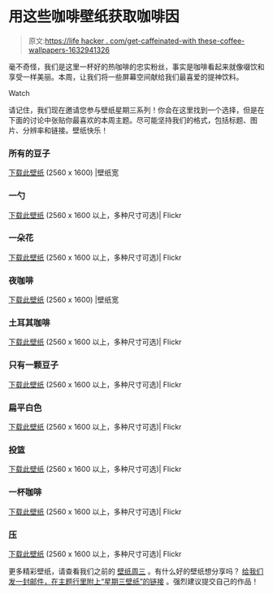 # 用这些咖啡壁纸获取咖啡因

> 原文:[https://life hacker . com/get-caffeinated-with these-coffee-wallpapers-1632941326](https://lifehacker.com/get-caffeinated-with-these-coffee-wallpapers-1632941326)

毫不奇怪，我们是这里一杯好的热咖啡的忠实粉丝，事实是咖啡看起来就像啜饮和享受一样美丽。本周，让我们将一些屏幕空间献给我们最喜爱的提神饮料。

Watch

请记住，我们现在邀请您参与壁纸星期三系列！你会在这里找到一个选择，但是在下面的讨论中张贴你最喜欢的本周主题。尽可能坚持我们的格式，包括标题、图片、分辨率和链接。壁纸快乐！

### 所有的豆子

[下载此壁纸](http://wallpaperswide.com/coffee_beans_3-wallpapers.html) (2560 x 1600) |壁纸宽

### 一勺

[下载此壁纸](https://www.flickr.com/photos/deapeajay/1591295480) (2560 x 1600 以上，多种尺寸可选)| Flickr

### 一朵花

[下载此壁纸](https://www.flickr.com/photos/infomastern/14956851150) (2560 x 1600 以上，多种尺寸可选)| Flickr

### 夜咖啡

[下载此壁纸](http://wallpaperswide.com/night_coffee-wallpapers.html) (2560 x 1600) |壁纸宽

### 土耳其咖啡

[下载此壁纸](https://www.flickr.com/photos/opoponax/6813477570) (2560 x 1600 以上，多种尺寸可选)| Flickr

### 只有一颗豆子

[下载此壁纸](https://www.flickr.com/photos/quinnanya/3300294253) (2560 x 1600 以上，多种尺寸可选)| Flickr

### 扁平白色

[下载此壁纸](https://www.flickr.com/photos/russelljsmith/4675028010) (2560 x 1600 以上，多种尺寸可选)| Flickr

### 投篮

[下载此壁纸](https://www.flickr.com/photos/nalundgaard/3053364311) (2560 x 1600 以上，多种尺寸可选)| Flickr

### 一杯咖啡

[下载此壁纸](https://www.flickr.com/photos/rfa/3311158996) (2560 x 1600 以上，多种尺寸可选)| Flickr

### 压

[下载此壁纸](https://www.flickr.com/photos/32485328@N00/8534220576) (2560 x 1600 以上，多种尺寸可选)| Flickr

更多精彩壁纸，请查看我们之前的 [壁纸周三](http://lifehacker.com/wallpaperwednesday) 。有什么好的壁纸想分享吗？ [给我们发一封邮件，在主题行里附上“星期三壁纸”的链接](mailto:tips@lifehacker.com) 。强烈建议提交自己的作品！
